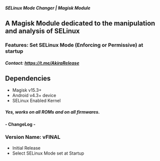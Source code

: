 ##### SELinux Mode Changer | Magisk Module

## A Magisk Module dedicated to the manipulation and analysis of SELinux

### Features: Set SELinux Mode (Enforcing or Permissive) at startup

##### Contact: https://t.me/AkiraRelease

## Dependencies
- Magisk v15.3+
- Android v4.3+ device
- SELinux Enabled Kernel

##### Yes, works on all ROMs and on all firmwares.

#### - ChangeLog -

### Version Name: vFINAL

- Initial Release
- Select SELinux Mode set at Startup

